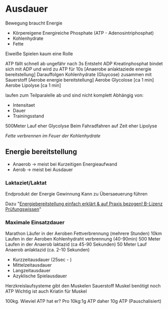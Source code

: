 # Ausdauer

Bewegung braucht Energie

* Körpereigene Energireiche Phosphate (ATP - Adenosintriphosphat)
* Kohlenhydrate
* Fette

Eiweiße Spielen kaum eine Rolle

ATP fällt schnell ab ungefähr nach 3s
Entsteht ADP
Kreatinphosphat bindet sich mit ADP und wird zu ATP für 10s [Anaerobe anlaktaziede energie bereitstellung]
Darauffolgen Kohlenhydrate (Gluycose) zusammen mit Sauerstoff [Aerobe energie bereitstellung]
Aerobe Glycolose [ca 1 min]
Aerobe Lipolyse [ca 1 min]

laufen zum Teilparalelle ab und sind nicht komplett
Abhängig von:
* Intensitaet
* Dauer
* Trainingsstand

500Meter Lauf eher Glycolyse
Beim Fahradfahren auf Zeit eher Lipolyse

*Fette verbrennen im Feuer der Kohlenhydrate*

## Energie bereitstellung

* Anaerob -> meist bei Kurzeitigen Energieaufwand
* Aerob -> meist bei Ausdauer

### Laktaziet/Laktat

Endprodukt der Energie Gewinnung
Kann zu Übersaeuerung führen

Dazu "[Energiebereitstellung einfach erklärt & auf Praxis bezogen! B-Lizenz Prüfungswissen](https://www.youtube.com/watch?v=NvMHmN83pi0)"

### Maximale Einsatzdauer

Marathon Läufer in der Aeroben Fettverbrennung (mehrere Stunden)
10km Laufen in der Aeroben Kohlenhydraht verbrennung (40-90min)
500 Meter Laufen in der Anaerob laktazid (ca 45-90 Sekunden)
50 Meter Lauf Anaerob anlaktazid (ca. 2-10 Sekunden)

* Kurzzeitausdauer (25sec - )
* Mittelzeitausdauer
* Langzeitausdauer
* Azyklische Spielausdauer

Herzkreislaufsysteme gibt den Muskelen Sauerstoff
Muskel benötigt noch ATP
Wichtig ist auch Kriatin für Muskel

100kg. Wieviel ATP hat er?
Pro 10kg:1g ATP daher 10g ATP (Pauschalisiert)